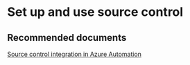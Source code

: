 <properties
	pageTitle="Set up and use source control"
	description="Set up and use source control"
	service="microsoft.automation"
	resource="automationaccounts"
	authors="kasparks"
	displayOrder=""
    selfHelpType="resource"
	supportTopicIds=""
	resourceTags=""
	productPesIds=""
	cloudEnvironments="public, MoonCake"
/>

# Set up and use source control

## **Recommended documents**
[Source control integration in Azure Automation](https://azure.microsoft.com/blog/azure-automation-source-control-13/)
